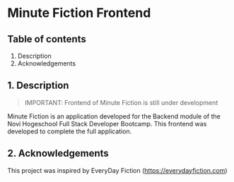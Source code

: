 # Minute Fiction Frontend

## Table of contents
1. Description
2. Acknowledgements

## 1. Description

> IMPORTANT: Frontend of Minute Fiction is still under development

Minute Fiction is an application developed for the Backend module of the Novi Hogeschool Full Stack Developer Bootcamp.
This frontend was developed to complete the full application.

## 2. Acknowledgements

This project was inspired by EveryDay Fiction (https://everydayfiction.com)